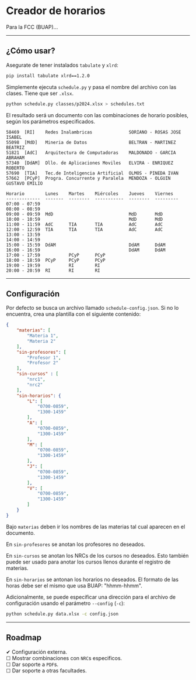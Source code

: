 # Creador de horarios

Para la FCC (BUAP)...

---

## ¿Cómo usar?

Asegurate de tener instalados `tabulate` y `xlrd`:
```bash
pip install tabulate xlrd==1.2.0
```

Simplemente ejecuta `schedule.py` y pasa el nombre del archivo con las clases. Tiene que ser `.xlsx`.
```bash
python schedule.py classes/p2024.xlsx > schedules.txt
```

El resultado será un documento con las combinaciones de horario posibles,
según los parámetros especificados.
```
58469  [RI]    Redes Inalambricas              SORIANO - ROSAS JOSE ISABEL
55098  [MdD]   Mineria de Datos                BELTRAN - MARTINEZ BEATRIZ
51821  [AdC]   Arquitectura de Computadoras    MALDONADO - GARCIA ABRAHAM
57340  [DdAM]  Dllo. de Aplicaciones Moviles   ELVIRA - ENRIQUEZ ROBERTO
57690  [TIA]   Tec.de Inteligencia Artificial  OLMOS - PINEDA IVAN
57662  [PCyP]  Progra. Concurrente y Paralela  MENDOZA - OLGUIN GUSTAVO EMILIO

Horario        Lunes    Martes    Miércoles    Jueves    Viernes
-------------  -------  --------  -----------  --------  ---------
07:00 - 07:59
08:00 - 08:59
09:00 - 09:59  MdD                             MdD       MdD
10:00 - 10:59                                  MdD       MdD
11:00 - 11:59  AdC      TIA       TIA          AdC       AdC
12:00 - 12:59  TIA      TIA       TIA          AdC       AdC
13:00 - 13:59
14:00 - 14:59
15:00 - 15:59  DdAM                            DdAM      DdAM
16:00 - 16:59                                  DdAM      DdAM
17:00 - 17:59           PCyP      PCyP
18:00 - 18:59  PCyP     PCyP      PCyP
19:00 - 19:59           RI        RI
20:00 - 20:59  RI       RI        RI
```

----

## Configuración

Por defecto se busca un archivo llamado `schedule-config.json`. Si no lo encuentra,
crea una plantilla con el siguiente contenido:
```json
{
    "materias": [
        "Materia 1",
        "Materia 2"
    ],
    "sin-profesores": [
        "Profesor 1",
        "Profesor 2"
    ],
    "sin-cursos" : [
        "nrc1",
        "nrc2"
    ],
    "sin-horarios": {
        "L": [
            "0700-0859",
            "1300-1459"
        ],
        "A": [
            "0700-0859",
            "1300-1459"
        ],
        "M": [
            "0700-0859",
            "1300-1459"
        ],
        "J": [
            "0700-0859",
            "1300-1459"
        ],
        "V": [
            "0700-0859",
            "1300-1459"
        ]
    }
}
```

Bajo `materias` deben ir los nombres de las materias tal cual aparecen
en el documento.

En `sin-profesores` se anotan los profesores no deseados.

En `sin-cursos` se anotan los NRCs de los cursos no deseados. Esto también puede ser usado para anotar los cursos llenos durante el registro de materias.

En `sin-horarios` se antonan los horarios no deseados. El formato de las horas
debe ser el mismo que usa BUAP: "hhmm-hhmm".

Adicionalmente, se puede especificar una dirección para el archivo de configuración
usando el parámetro `--config` (`-c`):
```bash
python schedule.py data.xlsx -c config.json
```

----

## Roadmap

 ✔ Configuración externa. \
 ☐ Mostrar combinaciones con `NRC`s especificos. \
 ☐ Dar soporte a `PDF`s. \
 ☐ Dar soporte a otras facultades.
